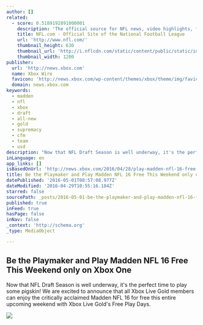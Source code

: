 ```yaml
---
author: []
related:
  - score: 0.5189192891000001
    description: 'The official source for NFL news, video highlights, fantasy football, game-day coverage, schedules, stats, scores and more.'
    title: NFL.com - Official Site of the National Football League
    url: 'http://www.nfl.com/'
    thumbnail_height: 630
    thumbnail_url: 'http://i.nflcdn.com/static/content/public/static/img/share/shield.jpg'
    thumbnail_width: 1200
publisher:
  url: 'http://news.xbox.com'
  name: Xbox Wire
  favicon: 'http://news.xbox.com/wp-content/themes/xbox/theme/img/favicons/favicon.ico'
  domain: news.xbox.com
keywords:
  - madden
  - nfl
  - xbox
  - draft
  - all-new
  - gold
  - supremacy
  - cfm
  - team
  - usd
description: "Now that NFL Draft Season is well underway, it's the perfect time to play some pigskin! We are excited to announce that all Xbox Live Gold members can enjoy the critically acclaimed Madden NFL 16 for free this entire upcoming weekend with Xbox Live Gold's Free Play Days."
inLanguage: en
app_links: []
isBasedOnUrl: 'http://news.xbox.com/2016/04/28/play-madden-nfl-16-free-this-weekend-on-xbox-one/'
title: Be the Playmaker and Play Madden NFL 16 Free This Weekend only on Xbox One
datePublished: '2016-05-01T08:57:08.977Z'
dateModified: '2016-04-29T10:55:16.104Z'
starred: false
sourcePath: _posts/2016-05-01-be-the-playmaker-and-play-madden-nfl-16-free-this-weekend-on.md
published: true
inFeed: true
hasPage: false
inNav: false
_context: 'http://schema.org'
_type: MediaObject

---
```

<article style=""><h1>Be the Playmaker and Play Madden NFL 16 Free This Weekend only on Xbox One</h1><p>Now that NFL Draft Season is well underway, it's the perfect time to play some pigskin! We are excited to announce that all Xbox Live Gold members can enjoy the critically acclaimed Madden NFL 16 for free this entire upcoming weekend with Xbox Live Gold's Free Play Days.</p><img src="http://news.xbox.com/wp-content/uploads/MaddenHero-938x528.jpg" /></article>